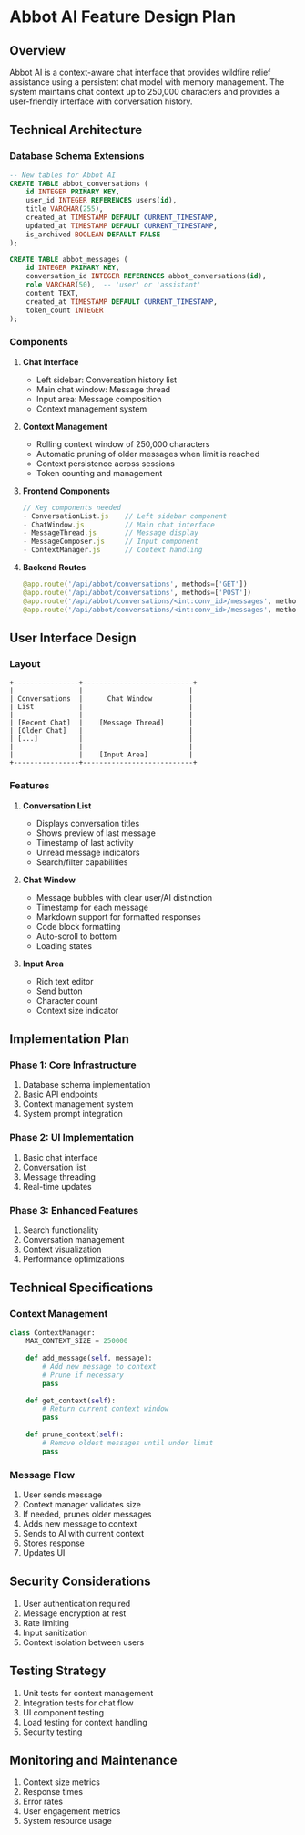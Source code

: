 # Abbot AI Feature Design Plan

## Overview
Abbot AI is a context-aware chat interface that provides wildfire relief assistance using a persistent chat model with memory management. The system maintains chat context up to 250,000 characters and provides a user-friendly interface with conversation history.

## Technical Architecture

### Database Schema Extensions
```sql
-- New tables for Abbot AI
CREATE TABLE abbot_conversations (
    id INTEGER PRIMARY KEY,
    user_id INTEGER REFERENCES users(id),
    title VARCHAR(255),
    created_at TIMESTAMP DEFAULT CURRENT_TIMESTAMP,
    updated_at TIMESTAMP DEFAULT CURRENT_TIMESTAMP,
    is_archived BOOLEAN DEFAULT FALSE
);

CREATE TABLE abbot_messages (
    id INTEGER PRIMARY KEY,
    conversation_id INTEGER REFERENCES abbot_conversations(id),
    role VARCHAR(50),  -- 'user' or 'assistant'
    content TEXT,
    created_at TIMESTAMP DEFAULT CURRENT_TIMESTAMP,
    token_count INTEGER
);
```

### Components

1. **Chat Interface**
   - Left sidebar: Conversation history list
   - Main chat window: Message thread
   - Input area: Message composition
   - Context management system

2. **Context Management**
   - Rolling context window of 250,000 characters
   - Automatic pruning of older messages when limit is reached
   - Context persistence across sessions
   - Token counting and management

3. **Frontend Components**
   ```javascript
   // Key components needed
   - ConversationList.js    // Left sidebar component
   - ChatWindow.js          // Main chat interface
   - MessageThread.js       // Message display
   - MessageComposer.js     // Input component
   - ContextManager.js      // Context handling
   ```

4. **Backend Routes**
   ```python
   @app.route('/api/abbot/conversations', methods=['GET'])
   @app.route('/api/abbot/conversations', methods=['POST'])
   @app.route('/api/abbot/conversations/<int:conv_id>/messages', methods=['GET'])
   @app.route('/api/abbot/conversations/<int:conv_id>/messages', methods=['POST'])
   ```

## User Interface Design

### Layout
```
+----------------+---------------------------+
|                |                          |
| Conversations  |      Chat Window         |
| List           |                          |
|                |                          |
| [Recent Chat]  |    [Message Thread]      |
| [Older Chat]   |                          |
| [...]          |                          |
|                |                          |
|                |    [Input Area]          |
+----------------+---------------------------+
```

### Features
1. **Conversation List**
   - Displays conversation titles
   - Shows preview of last message
   - Timestamp of last activity
   - Unread message indicators
   - Search/filter capabilities

2. **Chat Window**
   - Message bubbles with clear user/AI distinction
   - Timestamp for each message
   - Markdown support for formatted responses
   - Code block formatting
   - Auto-scroll to bottom
   - Loading states

3. **Input Area**
   - Rich text editor
   - Send button
   - Character count
   - Context size indicator

## Implementation Plan

### Phase 1: Core Infrastructure
1. Database schema implementation
2. Basic API endpoints
3. Context management system
4. System prompt integration

### Phase 2: UI Implementation
1. Basic chat interface
2. Conversation list
3. Message threading
4. Real-time updates

### Phase 3: Enhanced Features
1. Search functionality
2. Conversation management
3. Context visualization
4. Performance optimizations

## Technical Specifications

### Context Management
```python
class ContextManager:
    MAX_CONTEXT_SIZE = 250000
    
    def add_message(self, message):
        # Add new message to context
        # Prune if necessary
        pass
    
    def get_context(self):
        # Return current context window
        pass
    
    def prune_context(self):
        # Remove oldest messages until under limit
        pass
```

### Message Flow
1. User sends message
2. Context manager validates size
3. If needed, prunes older messages
4. Adds new message to context
5. Sends to AI with current context
6. Stores response
7. Updates UI

## Security Considerations
1. User authentication required
2. Message encryption at rest
3. Rate limiting
4. Input sanitization
5. Context isolation between users

## Testing Strategy
1. Unit tests for context management
2. Integration tests for chat flow
3. UI component testing
4. Load testing for context handling
5. Security testing

## Monitoring and Maintenance
1. Context size metrics
2. Response times
3. Error rates
4. User engagement metrics
5. System resource usage
